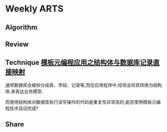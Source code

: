# Weekly ARTS

## Algorithm

## Review

## Technique [模板元编程应用之结构体与数据库记录直接映射](StructVSDBInterface.md)

通常数据库会被拆分成表、字段、记录等,而在应用程序中,经常会将其转换为结构体,来表达业务模型.

而使用结构体对数据库执行读写操作的代码是重复性非常高的,能否使用模板元编程技术自动完成?

## Share

